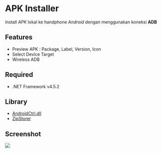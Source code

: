 # APK Installer
Install _APK_ lokal ke handphone _Android_ dengan menggunakan koneksi __ADB__

## Features
* Preview APK : Package, Label, Version, Icon
* Select Device Target
* Wireless ADB

## Required
* .NET Framework v4.5.2

## Library
* [AndroidCtrl.dll](https://forum.xda-developers.com/showthread.php?t=2772502)
* [ZipStorer](https://www.nuget.org/packages/ZipStorer)

## Screenshot
![](https://github.com/hariimurti/Apk_Installer/blob/master/Screenshot/2017-06-09_042622.png)
